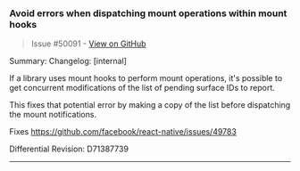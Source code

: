 
### Avoid errors when dispatching mount operations within mount hooks

> Issue #50091 - [View on GitHub](https://github.com/facebook/react-native/pull/50091)

Summary:
Changelog: [internal]

If a library uses mount hooks to perform mount operations, it's possible to get concurrent modifications of the list of pending surface IDs to report.

This fixes that potential error by making a copy of the list before dispatching the mount notifications.

Fixes <https://github.com/facebook/react-native/issues/49783>

Differential Revision: D71387739

---